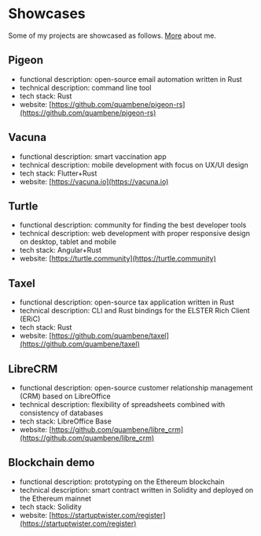 # Showcases

Some of my projects are showcased as follows. [More](/about.md) about me.

## Pigeon

- functional description: open-source email automation written in Rust
- technical description: command line tool
- tech stack: Rust
- website: [https://github.com/quambene/pigeon-rs](https://github.com/quambene/pigeon-rs)

## Vacuna

- functional description: smart vaccination app
- technical description: mobile development with focus on UX/UI design
- tech stack: Flutter+Rust
- website: [https://vacuna.io](https://vacuna.io)

## Turtle

- functional description: community for finding the best developer tools
- technical description: web development with proper responsive design on desktop, tablet and mobile
- tech stack: Angular+Rust
- website: [https://turtle.community](https://turtle.community)

## Taxel

- functional description: open-source tax application written in Rust
- technical description: CLI and Rust bindings for the ELSTER Rich Client (ERiC)
- tech stack: Rust
- website: [https://github.com/quambene/taxel](https://github.com/quambene/taxel)

## LibreCRM

- functional description: open-source customer relationship management (CRM) based on LibreOffice
- technical description: flexibility of spreadsheets combined with consistency of databases
- tech stack: LibreOffice Base
- website: [https://github.com/quambene/libre_crm](https://github.com/quambene/libre_crm)

## Blockchain demo

- functional description: prototyping on the Ethereum blockchain
- technical description: smart contract written in Solidity and deployed on the Ethereum mainnet
- tech stack: Solidity
- website: [https://startuptwister.com/register](https://startuptwister.com/register)
